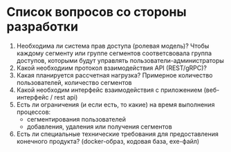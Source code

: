 # Список вопросов со стороны разработки

1. Необходима ли система прав доступа (ролевая модель)? Чтобы каждому сегменту или группе сегментов соответсвовала группа доступов, которыми будут управлять пользователи-администраторы
2. Какой необходиим протокол взаимодействия API (REST/gRPC)?
3. Какая планируется рассчетная нагрузка? Примерное количество пользователей, количество сегментов
4. Какой необходим интерфейс взаимодействия с приложением (веб-интерфейс / rest api)
5. Есть ли ограничения (и если есть, то какие) на время выполнения процессов:
	- сегментирования пользователей
	- добавления, удаления или получения сегментов
6. Есть ли специальные технические требования для предоставления конечного продукта? (docker-образ, кодовая база, exe-файл)
